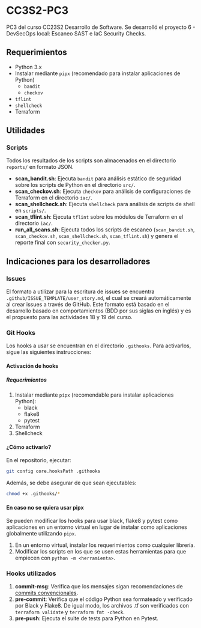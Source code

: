 # CC3S2-PC3
PC3 del curso CC23S2 Desarrollo de Software. Se desarrolló el proyecto 6 - DevSecOps local: Escaneo SAST e IaC Security Checks.

## Requerimientos

- Python 3.x
- Instalar mediante `pipx` (recomendado para instalar aplicaciones de Python)
   - `bandit`
   - `checkov`
- `tflint`
- `shellcheck`
- Terraform

## Utilidades

### Scripts

Todos los resultados de los scripts son almacenados en el directorio `reports/` en formato JSON.

- **scan_bandit.sh**: Ejecuta `bandit` para análisis estático de seguridad sobre los scripts de Python en el directorio `src/`.
- **scan_checkov.sh**: Ejecuta `checkov` para análisis de configuraciones de Terraform en el directorio `iac/`.
- **scan_shellcheck.sh**: Ejecuta `shellcheck` para análisis de scripts de shell en `scripts/`.
- **scan_tflint.sh**: Ejecuta `tflint` sobre los módulos de Terraform en el directorio `iac/`.
- **run_all_scans.sh**: Ejecuta todos los scripts de escaneo (`scan_bandit.sh`, `scan_checkov.sh`, `scan_shellcheck.sh`, `scan_tflint.sh`) y genera el reporte final con `security_checker.py`.

## Indicaciones para los desarrolladores

### Issues

El formato a utilizar para la escritura de issues se encuentra `.github/ISSUE_TEMPLATE/user_story.md`, el cual se creará automáticamente al crear issues a través de GitHub. Este formato está basado en el desarrollo basado en comportamientos (BDD por sus siglas en inglés) y es el propuesto para las actividades 18 y 19 del curso.

### Git Hooks

Los hooks a usar se encuentran en el directorio `.githooks`. Para activarlos, sigue las siguientes instrucciones:

#### Activación de hooks

##### Requerimientos

1. Instalar mediante `pipx` (recomendable para instalar aplicaciones Python):
   - black
   - flake8
   - pytest
2. Terraform
3. Shellcheck

#### ¿Cómo activarlo?

En el repositorio, ejecutar:

```bash
git config core.hooksPath .githooks
```

Además, se debe asegurar de que sean ejecutables:

```bash
chmod +x .githooks/*
```

#### En caso no se quiera usar pipx

Se pueden modificar los hooks para usar black, flake8 y pytest como aplicaciones en un entorno virtual en lugar de instalar como aplicaciones globalmente utilizando `pipx`.

1. En un entorno virtual, instalar los requerimientos como cualquier librería.
2. Modificar los scripts en los que se usen estas herramientas para que empiecen con `python -m <herramienta>`.

### Hooks utilizados

1. **commit-msg**: Verifica que los mensajes sigan recomendaciones de [commits convencionales](https://www.conventionalcommits.org/en/v1.0.0/).
2. **pre-commit**: Verifica que el código Python sea formateado y verificado por Black y Flake8. De igual modo, los archivos .tf son verificados con `terraform validate` y `terraform fmt -check`.
3. **pre-push**: Ejecuta el suite de tests para Python en Pytest.
